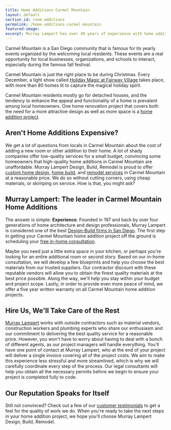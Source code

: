 ```yaml
---
title: Home Additions Carmel Mountain
layout: default
section_id: room-additions
permalink: /home-additions-carmel-mountain
featured-image:
excerpt: Murray Lampert has over 40 years of experience with home additions in Carmel Mountain, San Diego. Take your Carmel Mountain home addition to the next level.
---
```


Carmel Mountain is a San Diego community that is famous for its yearly events organized by the welcoming local residents. These events are a real opportunity for local businesses, organizations, and schools to interact, especially during the famous fall festival.

Carmel Mountain is just the right place to be during Christmas. Every December, a light show called [Holiday Magic at Fairway Village](http://www.fairwayvillagenews.com/) takes place, with more than 80 homes lit to capture the magical holiday spirit.

Carmel Mountain residents mostly go for detached houses, and the tendency to enhance the appeal and functionality of a home is prevalent among local homeowners. One home renovation project that covers both the need for a more attractive design as well as more space is a [home addition project](/san-diego-room-additions).

## Aren't Home Additions Expensive?

We get a lot of questions from locals in Carmel Mountain about the cost of adding a new room or other addition to their home. A lot of shady companies offer low-quality services for a small budget, convincing some homeowners that high-quality home additions in Carmel Mountain are unaffordable. Murray Lampert Design, Build, Remodel is proud to offer [custom home design](/san-diego-home-design-services), [home build](/san-diego-design-build-contractors), and [remodel services](/san-diego-home-remodel-services/) in Carmel Mountain at a reasonable price. We do so without cutting corners, using cheap materials, or skimping on service. How is that, you might ask?

## Murray Lampert: The leader in Carmel Mountain Home Additions

The answer is simple: **Experience**. Founded in 197 and back by over four generations of home architecture and design professionals, Murray Lampert is considered one of the best [Design-Build firms in San Diego](/). The first step in getting your Carmel Mountain home addition project off the ground is scheduling your [free in-home consultation](/contractors).

Maybe you need just a little extra space in your kitchen, or perhaps you're looking for an entire additional room or second story. Based on our in-home consultation, we will develop a few blueprints and help you choose the best materials from our trusted suppliers. Our contractor discount with these reputable vendors will allow you to obtain the finest quality materials at the best price possible. Along the way, we'll help you stay within your budget and project scope. Lastly, in order to provide even more peace of mind, we offer a five year written warranty on all Carmel Mountain home addition projects.

## Hire Us, We'll Take Care of the Rest

[Murray Lampert](/) works with outside contractors such as material vendors, construction workers and plumbing experts who share our enthusiasm and our commitment to delivering the best quality service for a reasonable price. However, you won't have to worry about having to deal with a bunch of different agents, as our project managers will handle everything. You'll have one point of contact at Murray Lampert, who at the end of your project will deliver a single invoice covering all of the project costs. We aim to make this experience less stressful and more streamlined, which is why we will carefully coordinate every step of the process. Our legal consultants will help you obtain all the necessary permits before we begin to ensure your project is completed fully to code.

## Our Reputation Speaks for Itself

Still not convinced? Check out a few of our [customer testimonials](/testimonials) to get a feel for the quality of work we do. When you're ready to take the next steps in your home addition project, we hope you'll choose Murray Lampert Design, Build, Remodel.
